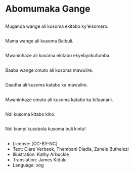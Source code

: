 # Abomumaka Gange

##
Muganda wange ali
kusoma ekitabo
ky'eisomero.

##
Mama wange ali
kusoma Baibuli.

##
Mwaninhaze ali kusoma
ekitabo
ekyebyokufumba.

##
Baaba wange omuto ali
kusoma mawulire.

##
Daadha ali kusoma
katabo ka mawulire.

##
Mwaninhaze omuto ali
kusoma katabo ka
bifaanani.

##
Ndi kusoma kitabo kino.

##
Ndi kumpi kusobola
kusoma buli kintu!

##
* License: [CC-BY-NC]
* Text: Clare Verbeek, Thembani Dladla, Zanele Buthelezi
* Illustration: Kathy Arbuckle
* Translation: James Kidulu
* Language: xog
